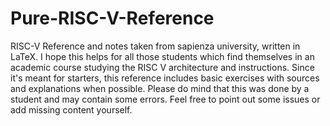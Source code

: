 # Pure-RISC-V-Reference
RISC-V Reference and notes taken from sapienza university, written in LaTeX.
I hope this helps for all those students which find themselves in an academic course studying the RISC V architecture and instructions. Since it's meant for starters, this reference
includes basic exercises with sources and explanations when possible. 
Please do mind that this was done by a student and may contain some errors. Feel free to point out some issues or add missing content yourself. 
